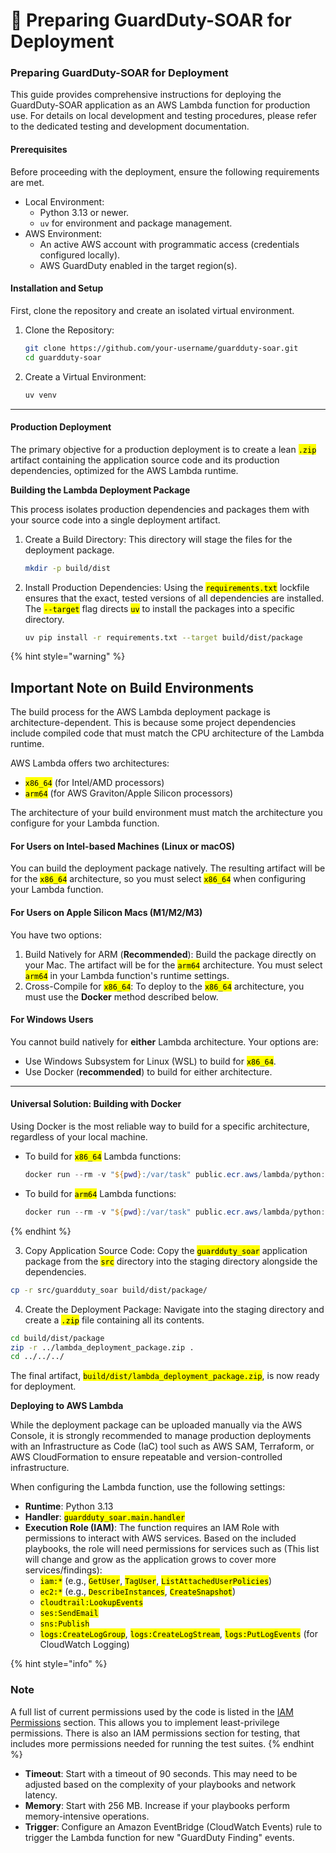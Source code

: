 # 🚀 Preparing GuardDuty-SOAR for Deployment

### &#x20;Preparing GuardDuty-SOAR for Deployment

This guide provides comprehensive instructions for deploying the GuardDuty-SOAR application as an AWS Lambda function for production use. For details on local development and testing procedures, please refer to the dedicated testing and development documentation.

#### Prerequisites

Before proceeding with the deployment, ensure the following requirements are met.

* Local Environment:
  * Python 3.13 or newer.
  * `uv` for environment and package management.
* AWS Environment:
  * An active AWS account with programmatic access (credentials configured locally).
  * AWS GuardDuty enabled in the target region(s).

#### Installation and Setup

First, clone the repository and create an isolated virtual environment.

1.  Clone the Repository:

    ```bash
    git clone https://github.com/your-username/guardduty-soar.git
    cd guardduty-soar
    ```
2.  Create a Virtual Environment:

    ```bash
    uv venv
    ```

***

#### Production Deployment

The primary objective for a production deployment is to create a lean <mark style="color:$primary;">`.zip`</mark> artifact containing the application source code and its production dependencies, optimized for the AWS Lambda runtime.

**Building the Lambda Deployment Package**

This process isolates production dependencies and packages them with your source code into a single deployment artifact.

1.  Create a Build Directory: This directory will stage the files for the deployment package.

    ```bash
    mkdir -p build/dist
    ```
2.  Install Production Dependencies: Using the <mark style="color:$primary;">`requirements.txt`</mark> lockfile ensures that the exact, tested versions of all dependencies are installed. The <mark style="color:$primary;">`--target`</mark> flag directs <mark style="color:$primary;">`uv`</mark> to install the packages into a specific directory.

    ```bash
    uv pip install -r requirements.txt --target build/dist/package
    ```

{% hint style="warning" %}
## Important Note on Build Environments

The build process for the AWS Lambda deployment package is architecture-dependent. This is because some project dependencies include compiled code that must match the CPU architecture of the Lambda runtime.

AWS Lambda offers two architectures:

* <mark style="color:$primary;">`x86_64`</mark> (for Intel/AMD processors)
* <mark style="color:$primary;">`arm64`</mark> (for AWS Graviton/Apple Silicon processors)

The architecture of your build environment must match the architecture you configure for your Lambda function.

#### For Users on Intel-based Machines (Linux or macOS)

You can build the deployment package natively. The resulting artifact will be for the <mark style="color:$primary;">`x86_64`</mark> architecture, so you must select <mark style="color:$primary;">`x86_64`</mark> when configuring your Lambda function.

#### For Users on Apple Silicon Macs (M1/M2/M3)

You have two options:

1. Build Natively for ARM (**Recommended**): Build the package directly on your Mac. The artifact will be for the <mark style="color:$primary;">`arm64`</mark> architecture. You must select <mark style="color:$primary;">`arm64`</mark> in your Lambda function's runtime settings.
2. Cross-Compile for <mark style="color:$primary;">`x86_64`</mark>: To deploy to the <mark style="color:$primary;">`x86_64`</mark> architecture, you must use the **Docker** method described below.

#### For Windows Users

You cannot build natively for **either** Lambda architecture. Your options are:

* Use Windows Subsystem for Linux (WSL) to build for <mark style="color:$primary;">`x86_64`</mark>.
* Use Docker (**recommended**) to build for either architecture.

***

#### Universal Solution: Building with Docker

Using Docker is the most reliable way to build for a specific architecture, regardless of your local machine.

*   To build for <mark style="color:$primary;">`x86_64`</mark> Lambda functions:

    ```powershell
    docker run --rm -v "${pwd}:/var/task" public.ecr.aws/lambda/python:3.13-x86_64 /bin/sh -c "uv pip install -r requirements.txt --target build/dist/package"
    ```
*   To build for <mark style="color:$primary;">`arm64`</mark> Lambda functions:

    ```powershell
    docker run --rm -v "${pwd}:/var/task" public.ecr.aws/lambda/python:3.13-arm64 /bin/sh -c "uv pip install -r requirements.txt --target build/dist/package"
    ```
{% endhint %}

3. Copy Application Source Code: Copy the <mark style="color:$primary;">`guardduty_soar`</mark> application package from the <mark style="color:$primary;">`src`</mark> directory into the staging directory alongside the dependencies.

```bash
cp -r src/guardduty_soar build/dist/package/
```

4. Create the Deployment Package: Navigate into the staging directory and create a <mark style="color:$primary;">`.zip`</mark> file containing all its contents.

```bash
cd build/dist/package
zip -r ../lambda_deployment_package.zip .
cd ../../../
```

The final artifact, <mark style="color:$primary;">`build/dist/lambda_deployment_package.zip`</mark>, is now ready for deployment.

**Deploying to AWS Lambda**

While the deployment package can be uploaded manually via the AWS Console, it is strongly recommended to manage production deployments with an Infrastructure as Code (IaC) tool such as AWS SAM, Terraform, or AWS CloudFormation to ensure repeatable and version-controlled infrastructure.

When configuring the Lambda function, use the following settings:

* **Runtime**: Python 3.13
* **Handler**: <mark style="color:$primary;">`guardduty_soar.main.handler`</mark>
* **Execution Role (IAM)**: The function requires an IAM Role with permissions to interact with AWS services. Based on the included playbooks, the role will need permissions for services such as (This list will change and grow as the application grows to cover more services/findings):
  * <mark style="color:$primary;">`iam:*`</mark> (e.g., <mark style="color:$primary;">`GetUser`</mark>, <mark style="color:$primary;">`TagUser`</mark>, <mark style="color:$primary;">`ListAttachedUserPolicies`</mark>)
  * <mark style="color:$primary;">`ec2:*`</mark> (e.g., <mark style="color:$primary;">`DescribeInstances`</mark>, <mark style="color:$primary;">`CreateSnapshot`</mark>)
  * <mark style="color:$primary;">`cloudtrail:LookupEvents`</mark>
  * <mark style="color:$primary;">`ses:SendEmail`</mark>
  * <mark style="color:$primary;">`sns:Publish`</mark>
  * <mark style="color:$primary;">`logs:CreateLogGroup`</mark>, <mark style="color:$primary;">`logs:CreateLogStream`</mark>, <mark style="color:$primary;">`logs:PutLogEvents`</mark> (for CloudWatch Logging)

{% hint style="info" %}
### **Note**

A full list of current permissions used by the code is listed in the [IAM Permissions](iam-permissions.md) section. This allows you to implement least-privilege permissions. There is also an IAM permissions section for testing, that includes more permissions needed for running the test suites.
{% endhint %}

* **Timeout**: Start with a timeout of 90 seconds. This may need to be adjusted based on the complexity of your playbooks and network latency.
* **Memory**: Start with 256 MB. Increase if your playbooks perform memory-intensive operations.
* **Trigger**: Configure an Amazon EventBridge (CloudWatch Events) rule to trigger the Lambda function for new "GuardDuty Finding" events.
